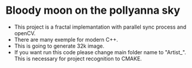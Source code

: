 # Bloody moon on the pollyanna sky
- This project is a fractal implemantation with parallel sync process and openCV.
- There are many exemple for modern C++.
- This is going to generate 32k image.
- If you want run this code please change main folder name to "Artist_". This is necessary for project recognition to CMAKE.
